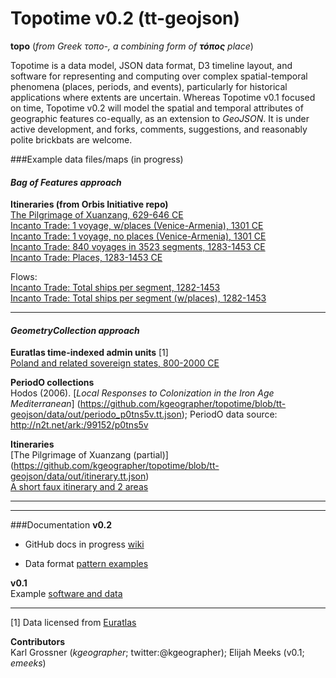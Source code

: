 Topotime v0.2 (tt-geojson)
==========================

__topo__ (_from Greek τοπο-, a combining form of **τόπος** place_)

Topotime is a data model, JSON data format, D3 timeline layout, and software for representing and computing over complex spatial-temporal phenomena (places, periods, and events), particularly for historical applications where extents are uncertain. Whereas Topotime v0.1 focused on time, Topotime v0.2 will model the spatial and temporal attributes of geographic features co-equally, as an extension to _GeoJSON_. It is under active development, and forks, comments, suggestions, and reasonably polite brickbats are welcome.

###Example data files/maps (in progress)
#### *_Bag of Features approach_*
**Itineraries (from Orbis Initiative repo)**     
[The Pilgrimage of Xuanzang, 629-646 CE](https://github.com/kgeographer/oi/blob/master/data/xuanzang_way-collection.geojson)  
[Incanto Trade: 1 voyage, w/places (Venice-Armenia), 1301 CE  ](https://github.com/kgeographer/oi/blob/master/data/incanto_1voyage-w-places.geojson)  
[Incanto Trade: 1 voyage, no places (Venice-Armenia), 1301 CE  ](https://github.com/kgeographer/oi/blob/master/data/incanto_1yoyage-no-places.geojson)  
[Incanto Trade: 840 voyages in 3523 segments, 1283-1453 CE  ](https://github.com/kgeographer/oi/blob/master/data/incanto_840voyages.geojson)  
[Incanto Trade: Places, 1283-1453 CE](https://github.com/kgeographer/oi/blob/master/data/incanto_places.geojson)  

Flows:  
[Incanto Trade: Total ships per segment, 1282-1453](https://github.com/kgeographer/oi/blob/master/data/incanto_total-ships.geojson)  
[Incanto Trade: Total ships per segment (w/places), 1282-1453](https://github.com/kgeographer/oi/blob/master/data/incanto_flow-features-w-places.geojson)

____________
#### *_GeometryCollection approach_*
**Euratlas time-indexed admin units** [1]  
[Poland and related sovereign states, 800-2000 CE](https://github.com/kgeographer/topotime/blob/tt-geojson/data/out/euro_poland.tt.json)

**PeriodO collections**  
Hodos (2006). [_Local Responses to Colonization in the Iron Age Mediterranean_] (https://github.com/kgeographer/topotime/blob/tt-geojson/data/out/periodo_p0tns5v.tt.json); PeriodO data source: http://n2t.net/ark:/99152/p0tns5v


**Itineraries**  
[The Pilgrimage of Xuanzang (partial)] (https://github.com/kgeographer/topotime/blob/tt-geojson/data/out/itinerary.tt.json)  
[A short faux itinerary and 2 areas](https://github.com/kgeographer/topotime/blob/tt-geojson/data/out/multi-type.tt.json)  
____________
____________
###Documentation
**v0.2**  

- GitHub docs in progress [wiki](https://github.com/kgeographer/topotime/wiki)

- Data format [pattern examples](https://github.com/kgeographer/topotime/blob/tt-geojson/spec-outlines_18Aug2015.md)

**v0.1**  
Example [software and data](http://dh.stanford.edu/topotime)


____________
[1] Data licensed from [Euratlas](http://www.euratlas.net/history/europe/)

**Contributors**   
Karl Grossner (*kgeographer*; twitter:@kgeographer); Elijah Meeks (v0.1; *emeeks*)
